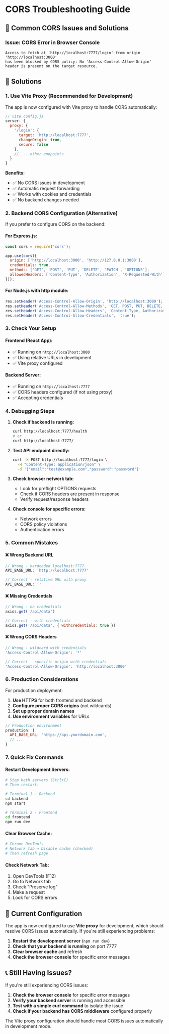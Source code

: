 # CORS Troubleshooting Guide

## 🚨 Common CORS Issues and Solutions

### Issue: CORS Error in Browser Console
```
Access to fetch at 'http://localhost:7777/login' from origin 'http://localhost:3000' 
has been blocked by CORS policy: No 'Access-Control-Allow-Origin' header is present on the target resource.
```

## 🔧 Solutions

### 1. **Use Vite Proxy (Recommended for Development)**

The app is now configured with Vite proxy to handle CORS automatically:

```javascript
// vite.config.js
server: {
  proxy: {
    '/login': {
      target: 'http://localhost:7777',
      changeOrigin: true,
      secure: false
    },
    // ... other endpoints
  }
}
```

**Benefits:**
- ✅ No CORS issues in development
- ✅ Automatic request forwarding
- ✅ Works with cookies and credentials
- ✅ No backend changes needed

### 2. **Backend CORS Configuration (Alternative)**

If you prefer to configure CORS on the backend:

#### For Express.js:
```javascript
const cors = require('cors');

app.use(cors({
  origin: ['http://localhost:3000', 'http://127.0.0.1:3000'],
  credentials: true,
  methods: ['GET', 'POST', 'PUT', 'DELETE', 'PATCH', 'OPTIONS'],
  allowedHeaders: ['Content-Type', 'Authorization', 'X-Requested-With']
}));
```

#### For Node.js with http module:
```javascript
res.setHeader('Access-Control-Allow-Origin', 'http://localhost:3000');
res.setHeader('Access-Control-Allow-Methods', 'GET, POST, PUT, DELETE, PATCH, OPTIONS');
res.setHeader('Access-Control-Allow-Headers', 'Content-Type, Authorization, X-Requested-With');
res.setHeader('Access-Control-Allow-Credentials', 'true');
```

### 3. **Check Your Setup**

#### Frontend (React App):
- ✅ Running on `http://localhost:3000`
- ✅ Using relative URLs in development
- ✅ Vite proxy configured

#### Backend Server:
- ✅ Running on `http://localhost:7777`
- ✅ CORS headers configured (if not using proxy)
- ✅ Accepting credentials

### 4. **Debugging Steps**

1. **Check if backend is running:**
   ```bash
   curl http://localhost:7777/health
   # or
   curl http://localhost:7777/
   ```

2. **Test API endpoint directly:**
   ```bash
   curl -X POST http://localhost:7777/login \
     -H "Content-Type: application/json" \
     -d '{"email":"test@example.com","password":"password"}'
   ```

3. **Check browser network tab:**
   - Look for preflight OPTIONS requests
   - Check if CORS headers are present in response
   - Verify request/response headers

4. **Check console for specific errors:**
   - Network errors
   - CORS policy violations
   - Authentication errors

### 5. **Common Mistakes**

#### ❌ Wrong Backend URL
```javascript
// Wrong - hardcoded localhost:7777
API_BASE_URL: 'http://localhost:7777'

// Correct - relative URL with proxy
API_BASE_URL: ''
```

#### ❌ Missing Credentials
```javascript
// Wrong - no credentials
axios.get('/api/data')

// Correct - with credentials
axios.get('/api/data', { withCredentials: true })
```

#### ❌ Wrong CORS Headers
```javascript
// Wrong - wildcard with credentials
'Access-Control-Allow-Origin': '*'

// Correct - specific origin with credentials
'Access-Control-Allow-Origin': 'http://localhost:3000'
```

### 6. **Production Considerations**

For production deployment:

1. **Use HTTPS** for both frontend and backend
2. **Configure proper CORS origins** (not wildcards)
3. **Set up proper domain names**
4. **Use environment variables** for URLs

```javascript
// Production environment
production: {
  API_BASE_URL: 'https://api.yourdomain.com',
  // ...
}
```

### 7. **Quick Fix Commands**

#### Restart Development Servers:
```bash
# Stop both servers (Ctrl+C)
# Then restart:

# Terminal 1 - Backend
cd backend
npm start

# Terminal 2 - Frontend
cd frontend
npm run dev
```

#### Clear Browser Cache:
```bash
# Chrome DevTools
# Network tab → Disable cache (checked)
# Then refresh page
```

#### Check Network Tab:
1. Open DevTools (F12)
2. Go to Network tab
3. Check "Preserve log"
4. Make a request
5. Look for CORS errors

## 🎯 Current Configuration

The app is now configured to use **Vite proxy** for development, which should resolve CORS issues automatically. If you're still experiencing problems:

1. **Restart the development server** (`npm run dev`)
2. **Check that your backend is running** on port 7777
3. **Clear browser cache** and refresh
4. **Check the browser console** for specific error messages

## 📞 Still Having Issues?

If you're still experiencing CORS issues:

1. **Check the browser console** for specific error messages
2. **Verify your backend server** is running and accessible
3. **Test with a simple curl command** to isolate the issue
4. **Check if your backend has CORS middleware** configured properly

The Vite proxy configuration should handle most CORS issues automatically in development mode. 
